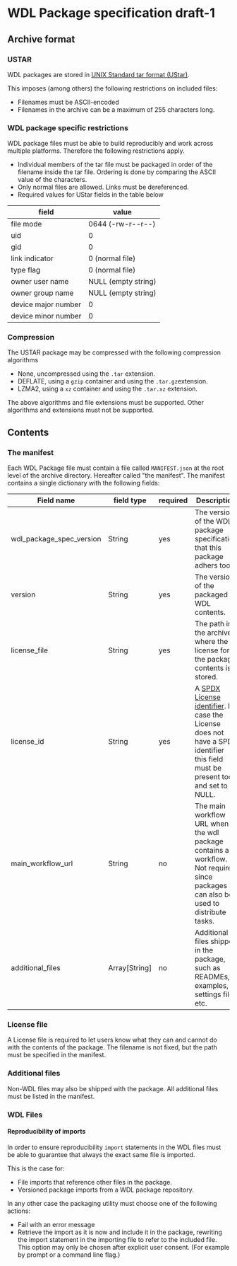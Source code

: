 # WDL Package specification draft-1

## Archive format

### USTAR
WDL packages are stored in [UNIX Standard tar format (UStar)](
https://en.wikipedia.org/wiki/Tar_(computing)#UStar_format).

This imposes (among others) the following restrictions on included files:

- Filenames must be ASCII-encoded
- Filenames in the archive can be a maximum of 255 characters long.

### WDL package specific restrictions

WDL package files must be able to build reproducibly and work across multiple
platforms. Therefore the following restrictions apply.

- Individual members of the tar file must be packaged in order of the filename
  inside the tar file. Ordering is done by comparing the ASCII value of the 
  characters.
- Only normal files are allowed. Links must be dereferenced.
- Required values for UStar fields in the table below

field | value 
---|---
file mode | 0644 (-rw-r--r--)
uid | 0
gid | 0
link indicator | 0 (normal file)
type flag | 0 (normal file)
owner user name | NULL (empty string)
owner group name | NULL (empty string)
device major number | 0
device minor number | 0

### Compression

The USTAR package may be compressed with the following compression algorithms

- None, uncompressed using the `.tar` extension.
- DEFLATE, using a `gzip` container and using the `.tar.gz`extension.
- LZMA2, using a `xz` container and using the `.tar.xz` extension.

The above algorithms and file extensions must be supported. Other algorithms
and extensions must not be supported.

## Contents

### The manifest

Each WDL Package file must contain a file called `MANIFEST.json` at the root
level of the archive directory. Hereafter called "the manifest".  The manifest
contains a single dictionary with the following fields:

Field name | field type | required | Description
---|---|---|---
wdl_package_spec_version | String | yes | The version of the WDL package specification that this package adhers too.
version | String | yes | The version of the packaged WDL contents.
license_file | String | yes | The path in the archive where the license for the package contents is stored.
license_id | String | yes | A [SPDX License identifier](https://spdx.org/licenses/). In case the License does not have a SPDX identifier this field must be present too and set to NULL.
main_workflow_url | String | no | The main workflow URL when the wdl package contains a workflow. Not required since packages can also be used to distribute tasks.
additional_files | Array[String] | no | Additional files shipped in the package, such as READMEs, examples, settings files etc.

### License file

A License file is required to let users know what they can and cannot do with
the contents of the package. The filename is not fixed, but the path must be 
specified in the manifest.

### Additional files
Non-WDL files may also be shipped with the package. All additional files must 
be listed in the manifest.

### WDL Files

#### Reproducibility of imports

In order to ensure reproducibility `import` statements in the WDL
files must be able to guarantee that always the exact same file is imported.

This is the case for:
- File imports that reference other files in the package.
- Versioned package imports from a WDL package repository. 

In any other case the packaging utility must choose one of the 
following actions:

- Fail with an error message
- Retrieve the import as it is now and include it in the package, rewriting
  the import statement in the importing file to refer to the included file. 
  This option may only be chosen after explicit user consent. (For example 
  by prompt or a command line flag.)

